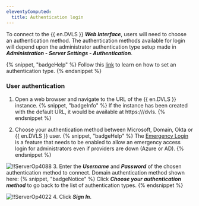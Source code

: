 ```yaml
---
eleventyComputed:
  title: Authentication login
---
```

To connect to the {{ en.DVLS }} ***Web Interface***, users will need to choose an authentication method. The authentication methods available for login will depend upon the administrator authentication type setup made in ***Administration - Server Settings - Authentication***.

{% snippet, "badgeHelp" %}
Follow this [link](/server/web-interface/administration/configuration/server-settings/general/authentication/) to learn on how to set an authentication type.
{% endsnippet %}

### User authentication
1. Open a web browser and navigate to the URL of the {{ en.DVLS }} instance.
{% snippet, "badgeInfo" %}
If the instance has been created with the default URL, it would be available at https<area>://<ServerName>/dvls.
{% endsnippet %}

2. Choose your authentication method between Microsoft, Domain, Okta or {{ en.DVLS }} user.
{% snippet, "badgeHelp" %}
The [Emergency Login](/kb/devolutions-server/how-to-articles/enable-emergency-login-code-authentication/) is a feature that needs to be enabled to allow an emergency access login for administrators even if providers are down (Azure or AD).
{% endsnippet %}

![!!ServerOp4088](https://cdnweb.devolutions.net/docs/docs_en_server_ServerOp4088.png)
3. Enter the ***Username*** and ***Password*** of the chosen authentication method to connect. Domain authentication method shown here:
{% snippet, "badgeNotice" %}
Click ***Choose your authentication method*** to go back to the list of authentication types.
{% endsnippet %}

![!!ServerOp4022](https://cdnweb.devolutions.net/docs/docs_en_server_ServerOp4022.png)
4. Click ***Sign In***.


